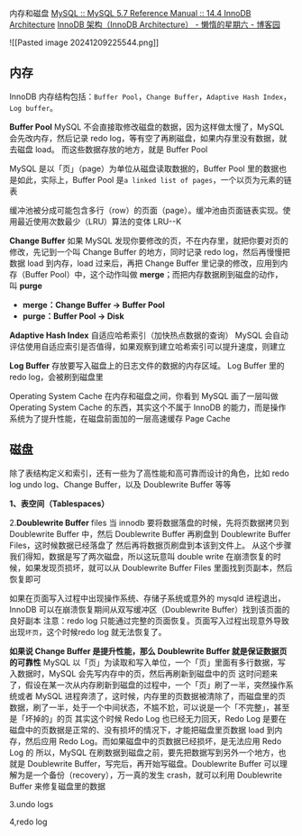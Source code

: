 内存和磁盘
[MySQL :: MySQL 5.7 Reference Manual :: 14.4 InnoDB Architecture](https://dev.mysql.com/doc/refman/5.7/en/innodb-architecture.html)
[InnoDB 架构（InnoDB Architecture） - 懒惰的星期六 - 博客园](https://www.cnblogs.com/sunupo/p/17131332.html)



![[Pasted image 20241209225544.png]]

## 内存
InnoDB 内存结构包括：`Buffer Pool`，`Change Buffer`，`Adaptive Hash Index`，`Log buffer`。

**Buffer Pool**
MySQL 不会直接取修改磁盘的数据，因为这样做太慢了，MySQL 会先改内存，然后记录 redo log，等有空了再刷磁盘，如果内存里没有数据，就去磁盘 load。
而这些数据存放的地方，就是 Buffer Pool

MySQL 是以「页」（page）为单位从磁盘读取数据的，Buffer Pool 里的数据也是如此，实际上，Buffer Pool 是`a linked list of pages`，一个以页为元素的链表

缓冲池被分成可能包含多行（row）的页面（page）。缓冲池由页面链表实现。使用最近使用次数最少（LRU）算法的变体 LRU--K

**Change Buffer**
如果 MySQL 发现你要修改的页，不在内存里，就把你要对页的修改，先记到一个叫 Change Buffer 的地方，同时记录 redo log，然后再慢慢把数据 load 到内存，load 过来后，再把 Change Buffer 里记录的修改，应用到内存（Buffer Pool）中，这个动作叫做 **merge**；而把内存数据刷到磁盘的动作，叫 **purge**

- **merge：Change Buffer -> Buffer Pool**
- **purge：Buffer Pool -> Disk**

**Adaptive Hash Index**
自适应哈希索引（加快热点数据的查询）
MySQL 会自动评估使用自适应索引是否值得，如果观察到建立哈希索引可以提升速度，则建立

**Log Buffer**
存放要写入磁盘上的日志文件的数据的内存区域。
Log Buffer 里的 redo log，会被刷到磁盘里


Operating System Cache
在内存和磁盘之间，你看到 MySQL 画了一层叫做 Operating System Cache 的东西，其实这个不属于 InnoDB 的能力，而是操作系统为了提升性能，在磁盘前面加的一层高速缓存 Page Cache

## 磁盘
除了表结构定义和索引，还有一些为了高性能和高可靠而设计的角色，比如 redo log undo log、Change Buffer，以及 Doublewrite Buffer 等等

**1、表空间（Tablespaces）**

2.**Doublewrite Buffer** files
当 innodb 要将数据落盘的时候，先将页数据拷贝到 Doublewrite Buffer 中，然后 Doublewrite Buffer 再刷盘到 Doublewrite Buffer Files，这时候数据已经落盘了
然后再将数据页刷盘到本该到文件上。
从这个步骤我们得知，数据是写了两次磁盘，所以这玩意叫 double write
在崩溃恢复的时候，如果发现页损坏，就可以从 Doublewrite Buffer Files 里面找到页副本，然后恢复即可

如果在页面写入过程中出现操作系统、存储子系统或意外的 mysqld 进程退出，InnoDB 可以在崩溃恢复期间从双写缓冲区（Doublewrite Buffer）找到该页面的良好副本
注意：redo log 只能通过完整的页面恢复。页面写入过程出现意外导致出现`坏页`，这个时候redo log 就无法恢复了。

**如果说 Change Buffer 是提升性能，那么 Doublewrite Buffer 就是保证数据页的可靠性**
MySQL 以「页」为读取和写入单位，一个「页」里面有多行数据，写入数据时，MySQL 会先写内存中的页，然后再刷新到磁盘中的页
这时问题来了，假设在某一次从内存刷新到磁盘的过程中，一个「页」刷了一半，突然操作系统或者 MySQL 进程奔溃了，这时候，内存里的页数据被清除了，而磁盘里的页数据，刷了一半，处于一个中间状态，不尴不尬，可以说是一个「不完整」，甚至是「坏掉的」的页
其实这个时候 Redo Log 也已经无力回天，Redo Log 是要在磁盘中的页数据是正常的、没有损坏的情况下，才能把磁盘里页数据 load 到内存，然后应用 Redo Log。而如果磁盘中的页数据已经损坏，是无法应用 Redo Log 的
所以，MySQL 在刷数据到磁盘之前，要先把数据写到另外一个地方，也就是 Doublewrite Buffer，写完后，再开始写磁盘。Doublewrite Buffer 可以理解为是一个备份（recovery），万一真的发生 crash，就可以利用 Doublewrite Buffer 来修复磁盘里的数据

3.undo logs


4,redo log
